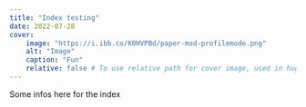 ```yaml
---
title: "Index testing"
date: 2022-07-28
cover:
    image: "https://i.ibb.co/K0HVPBd/paper-mod-profilemode.png"
    alt: "Image"
    caption: "Fun"
    relative: false # To use relative path for cover image, used in hugo Page-bundles
---
```


Some infos here for the index
